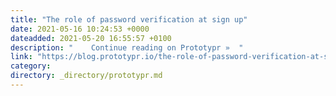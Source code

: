 ```yaml
---
title: "The role of password verification at sign up"
date: 2021-05-16 10:24:53 +0000
dateadded: 2021-05-20 16:55:57 +0100
description: "    Continue reading on Prototypr »  "
link: "https://blog.prototypr.io/the-role-of-password-verification-at-sign-up-8b591a299499?source=rss----eb297ea1161a---4"
category:
directory: _directory/prototypr.md
---
```

